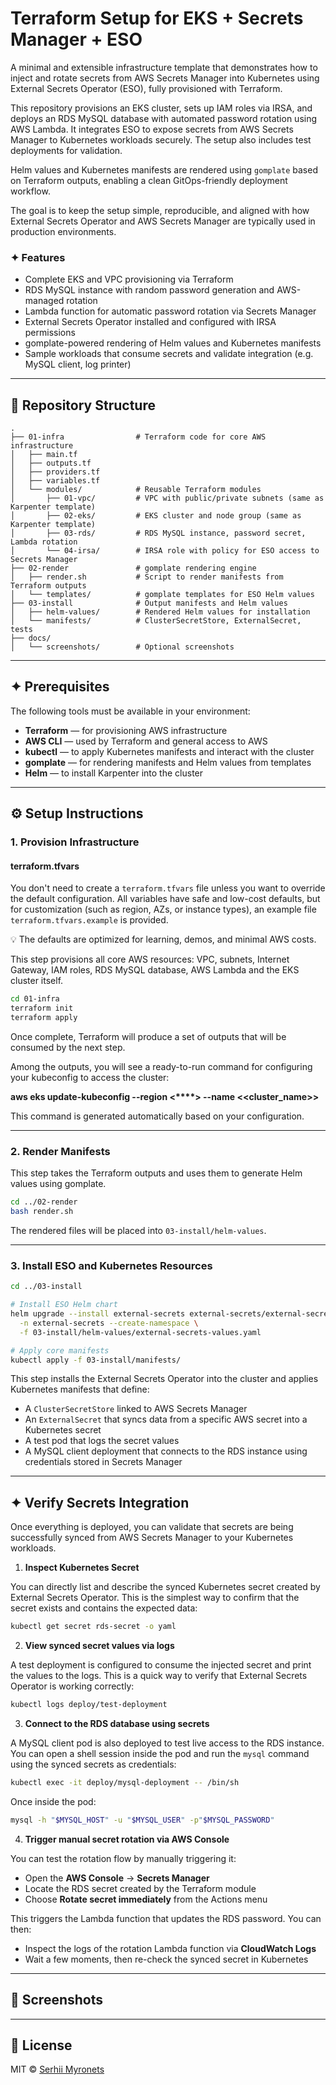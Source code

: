 # Terraform Setup for EKS + Secrets Manager + ESO

A minimal and extensible infrastructure template that demonstrates how to inject and rotate secrets from AWS Secrets Manager into Kubernetes using External Secrets Operator (ESO), fully provisioned with Terraform.

This repository provisions an EKS cluster, sets up IAM roles via IRSA, and deploys an RDS MySQL database with automated password rotation using AWS Lambda. It integrates ESO to expose secrets from AWS Secrets Manager to Kubernetes workloads securely. The setup also includes test deployments for validation.

Helm values and Kubernetes manifests are rendered using `gomplate` based on Terraform outputs, enabling a clean GitOps-friendly deployment workflow.

The goal is to keep the setup simple, reproducible, and aligned with how External Secrets Operator and AWS Secrets Manager are typically used in production environments.

### ✦ Features

* Complete EKS and VPC provisioning via Terraform
* RDS MySQL instance with random password generation and AWS-managed rotation
* Lambda function for automatic password rotation via Secrets Manager
* External Secrets Operator installed and configured with IRSA permissions
* gomplate-powered rendering of Helm values and Kubernetes manifests
* Sample workloads that consume secrets and validate integration (e.g. MySQL client, log printer)

---

## 📁 Repository Structure

```
.
├── 01-infra                # Terraform code for core AWS infrastructure
│   ├── main.tf
│   ├── outputs.tf
│   ├── providers.tf
│   ├── variables.tf
│   └── modules/            # Reusable Terraform modules
│       ├── 01-vpc/         # VPC with public/private subnets (same as Karpenter template)
│       ├── 02-eks/         # EKS cluster and node group (same as Karpenter template)
│       ├── 03-rds/         # RDS MySQL instance, password secret, Lambda rotation
│       └── 04-irsa/        # IRSA role with policy for ESO access to Secrets Manager
├── 02-render               # gomplate rendering engine
│   ├── render.sh           # Script to render manifests from Terraform outputs
│   └── templates/          # gomplate templates for ESO Helm values
├── 03-install              # Output manifests and Helm values
│   ├── helm-values/        # Rendered Helm values for installation
│   └── manifests/          # ClusterSecretStore, ExternalSecret, tests
├── docs/
│   └── screenshots/        # Optional screenshots
```

---

## ✦ Prerequisites

The following tools must be available in your environment:

* **Terraform** — for provisioning AWS infrastructure
* **AWS CLI** — used by Terraform and general access to AWS
* **kubectl** — to apply Kubernetes manifests and interact with the cluster
* **gomplate** — for rendering manifests and Helm values from templates
* **Helm** — to install Karpenter into the cluster

---

## ⚙️ Setup Instructions

### 1. Provision Infrastructure

#### terraform.tfvars

You don't need to create a `terraform.tfvars` file unless you want to override the default configuration. All variables have safe and low-cost defaults, but for customization (such as region, AZs, or instance types), an example file `terraform.tfvars.example` is provided.

💡 The defaults are optimized for learning, demos, and minimal AWS costs.

This step provisions all core AWS resources: VPC, subnets, Internet Gateway, IAM roles, RDS MySQL database, AWS Lambda and the EKS cluster itself.

```bash
cd 01-infra
terraform init
terraform apply
```

Once complete, Terraform will produce a set of outputs that will be consumed by the next step.

Among the outputs, you will see a ready-to-run command for configuring your kubeconfig to access the cluster:

**aws eks update-kubeconfig --region <\*\*\*\*> --name <\<cluster\_name>>**

This command is generated automatically based on your configuration.

---

### 2. Render Manifests

This step takes the Terraform outputs and uses them to generate Helm values using gomplate.

```bash
cd ../02-render
bash render.sh
```

The rendered files will be placed into `03-install/helm-values`.

---

### 3. Install ESO and Kubernetes Resources

```bash
cd ../03-install

# Install ESO Helm chart
helm upgrade --install external-secrets external-secrets/external-secrets \
  -n external-secrets --create-namespace \
  -f 03-install/helm-values/external-secrets-values.yaml

# Apply core manifests
kubectl apply -f 03-install/manifests/
```

This step installs the External Secrets Operator into the cluster and applies Kubernetes manifests that define:

* A `ClusterSecretStore` linked to AWS Secrets Manager
* An `ExternalSecret` that syncs data from a specific AWS secret into a Kubernetes secret
* A test pod that logs the secret values
* A MySQL client deployment that connects to the RDS instance using credentials stored in Secrets Manager

---

## ✦ Verify Secrets Integration

Once everything is deployed, you can validate that secrets are being successfully synced from AWS Secrets Manager to your Kubernetes workloads.

1. **Inspect Kubernetes Secret**

You can directly list and describe the synced Kubernetes secret created by External Secrets Operator. This is the simplest way to confirm that the secret exists and contains the expected data:

```bash
kubectl get secret rds-secret -o yaml
```

2. **View synced secret values via logs**

A test deployment is configured to consume the injected secret and print the values to the logs. This is a quick way to verify that External Secrets Operator is working correctly:

```bash
kubectl logs deploy/test-deployment
```

3. **Connect to the RDS database using secrets**

A MySQL client pod is also deployed to test live access to the RDS instance. You can open a shell session inside the pod and run the `mysql` command using the synced secrets as credentials:

```bash
kubectl exec -it deploy/mysql-deployment -- /bin/sh
```

Once inside the pod:

```bash
mysql -h "$MYSQL_HOST" -u "$MYSQL_USER" -p"$MYSQL_PASSWORD"
```

4. **Trigger manual secret rotation via AWS Console**

You can test the rotation flow by manually triggering it:

* Open the **AWS Console** → **Secrets Manager**
* Locate the RDS secret created by the Terraform module
* Choose **Rotate secret immediately** from the Actions menu

This triggers the Lambda function that updates the RDS password. You can then:

* Inspect the logs of the rotation Lambda function via **CloudWatch Logs**
* Wait a few moments, then re-check the synced secret in Kubernetes

---

## 📸 Screenshots

---

## 📜 License

MIT © [Serhii Myronets](https://github.com/serhii-myronets)
